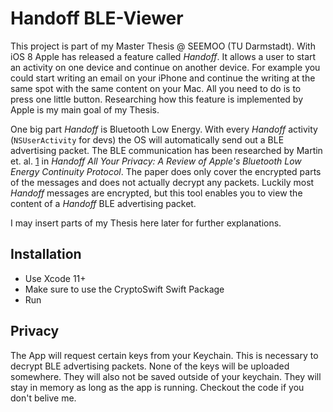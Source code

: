 # Handoff BLE-Viewer 

This project is part of my Master Thesis @ SEEMOO (TU Darmstadt). 
With iOS 8 Apple has released a feature called *Handoff*. It allows a user to start an activity on one device and continue on another device. For example you could start writing an email on your iPhone and continue the writing at the same spot with the same content on your Mac. All you need to do is to press one little button. 
Researching how this feature is implemented by Apple is my main goal of my Thesis. 

One big part *Handoff* is Bluetooth Low Energy. With every *Handoff* activity  (`NSUserActivity` for devs) the OS will automatically send out a BLE advertising packet. The BLE communication has been researched by Martin et. al. [1] in *Handoff All Your Privacy: A Review of Apple's Bluetooth Low Energy Continuity Protocol*. The paper does only cover the encrypted parts of the messages and does not actually decrypt any packets. 
Luckily most *Handoff* messages are encrypted, but this tool enables you to view the content of a *Handoff* BLE advertising packet. 

I may insert parts of my Thesis here later for further explanations. 

## Installation 

* Use Xcode 11+
* Make sure to use the CryptoSwift Swift Package 
* Run 

## Privacy 

The App will request certain keys from your Keychain. This is necessary to decrypt BLE advertising packets. None of the keys will be uploaded somewhere. They will also not be saved outside of your keychain. They will stay in memory as long as the app is running. 
Checkout the code if you don't belive me. 




[1]: https://arxiv.org/abs/1904.10600 
